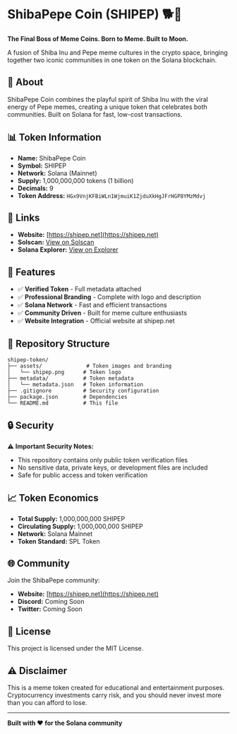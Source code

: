 # ShibaPepe Coin (SHIPEP) 🐕🐸

**The Final Boss of Meme Coins. Born to Meme. Built to Moon.**

A fusion of Shiba Inu and Pepe meme cultures in the crypto space, bringing together two iconic communities in one token on the Solana blockchain.

## 🌟 About

ShibaPepe Coin combines the playful spirit of Shiba Inu with the viral energy of Pepe memes, creating a unique token that celebrates both communities. Built on Solana for fast, low-cost transactions.

## 📊 Token Information

- **Name:** ShibaPepe Coin
- **Symbol:** SHIPEP
- **Network:** Solana (Mainnet)
- **Supply:** 1,000,000,000 tokens (1 billion)
- **Decimals:** 9
- **Token Address:** `HGx9VnjKFBiWLn1WjmuiK1ZjduXkHgJFrHGP8YMzMdvj`

## 🔗 Links

- **Website:** [https://shipep.net](https://shipep.net)
- **Solscan:** [View on Solscan](https://solscan.io/token/HGx9VnjKFBiWLn1WjmuiK1ZjduXkHgJFrHGP8YMzMdvj)
- **Solana Explorer:** [View on Explorer](https://explorer.solana.com/address/HGx9VnjKFBiWLn1WjmuiK1ZjduXkHgJFrHGP8YMzMdvj)

## 🚀 Features

- ✅ **Verified Token** - Full metadata attached
- ✅ **Professional Branding** - Complete with logo and description
- ✅ **Solana Network** - Fast and efficient transactions
- ✅ **Community Driven** - Built for meme culture enthusiasts
- ✅ **Website Integration** - Official website at shipep.net

## 📁 Repository Structure

```
shipep-token/
├── assets/              # Token images and branding
│   └── shipep.png      # Token logo
├── metadata/           # Token metadata
│   └── metadata.json   # Token information
├── .gitignore          # Security configuration
├── package.json        # Dependencies
└── README.md           # This file
```

## 🔒 Security

⚠️ **Important Security Notes:**

- This repository contains only public token verification files
- No sensitive data, private keys, or development files are included
- Safe for public access and token verification

## 📈 Token Economics

- **Total Supply:** 1,000,000,000 SHIPEP
- **Circulating Supply:** 1,000,000,000 SHIPEP
- **Network:** Solana Mainnet
- **Token Standard:** SPL Token

## 🌐 Community

Join the ShibaPepe community:
- **Website:** [https://shipep.net](https://shipep.net)
- **Discord:** Coming Soon
- **Twitter:** Coming Soon

## 📄 License

This project is licensed under the MIT License.

## ⚠️ Disclaimer

This is a meme token created for educational and entertainment purposes. Cryptocurrency investments carry risk, and you should never invest more than you can afford to lose.

---

**Built with ❤️ for the Solana community** 